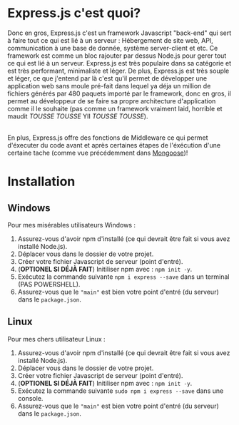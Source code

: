 # Express.js c'est quoi?

Donc en gros, Express.js c'est un framework Javascript "back-end" qui sert à faire tout ce qui est lié à un serveur : Hébergement de site web, API, communication à une base de donnée, système server-client et etc. Ce framework est comme un bloc rajouter par dessus Node.js pour gerer tout ce qui est lié à un serveur. Express.js est très populaire dans sa catégorie et est très performant, minimaliste et léger. De plus, Express.js est très souple et léger, ce que j'entend par là c'est qu'il permet de développer une application web sans moule pré-fait dans lequel ya déja un million de fichiers générés par 480 paquets importé par le framework, donc en gros, il permet au développeur de se faire sa propre architecture d'application comme il le souhaite (pas comme un framework vraiment laid, horrible et maudit *TOUSSE TOUSSE* YII *TOUSSE TOUSSE*). <br><br>

En plus, Express.js offre des fonctions de Middleware ce qui permet d'éxecuter du code avant et après certaines étapes de l'éxécution d'une certaine tache (comme vue précédemment dans [Mongoose](../../Mongoose/Notes/Bases.md#middleware-de-schéma))!

# Installation

## Windows

Pour mes misérables utilisateurs Windows :

1. Assurez-vous d'avoir npm d'installé (ce qui devrait être fait si vous avez installé Node.js).
2. Déplacer vous dans le dossier de votre projet.
3. Créer votre fichier Javascript de serveur (point d'entré).
4. (**OPTIONEL SI DÉJÀ FAIT**) Initiliser npm avec : `npm init -y`.
5. Exécutez la commande suivante `npm i express --save` dans un terminal (PAS POWERSHELL).
6. Assurez-vous que le `"main"` est bien votre point d'entré (du serveur) dans le `package.json`. 

## Linux

Pour mes chers utilisateur Linux :

1. Assurez-vous d'avoir npm d'installé (ce qui devrait être fait si vous avez installé Node.js).
2. Déplacer vous dans le dossier de votre projet.
3. Créer votre fichier Javascript de serveur (point d'entré).
4. (**OPTIONEL SI DÉJÀ FAIT**) Initiliser npm avec : `npm init -y`.
5. Exécutez la commande suivante `sudo npm i express --save` dans une console.
6. Assurez-vous que le `"main"` est bien votre point d'entré (du serveur) dans le `package.json`. 